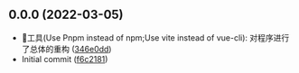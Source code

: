## 0.0.0 (2022-03-05)

* 🔧工具(Use Pnpm instead of npm;Use vite instead of vue-cli): 对程序进行了总体的重构 ([346e0dd](https://github.com/HLGhpz/Data-Talk/commit/346e0dd))
* Initial commit ([f6c2181](https://github.com/HLGhpz/Data-Talk/commit/f6c2181))



